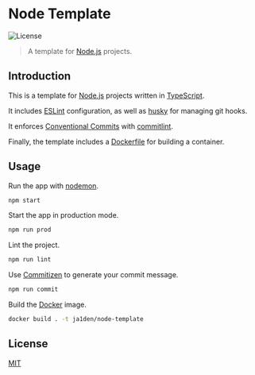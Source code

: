 # Node Template

![License](https://img.shields.io/github/license/ja1den/node-template)

> A template for [Node.js](https://nodejs.org/en/) projects.

## Introduction

This is a template for [Node.js](https://nodejs.org/en/) projects written in [TypeScript](https://www.typescriptlang.org/).

It includes [ESLint](https://eslint.org/) configuration, as well as [husky](https://typicode.github.io/husky/#/) for managing git hooks.

It enforces [Conventional Commits](https://www.conventionalcommits.org/en/v1.0.0/) with [commitlint](https://commitlint.js.org/#/).

Finally, the template includes a [Dockerfile](Dockerfile) for building a container.

## Usage

Run the app with [nodemon](https://nodemon.io/).

```sh
npm start
```

Start the app in production mode.

```sh
npm run prod
```

Lint the project.

```sh
npm run lint
```

Use [Commitizen](http://commitizen.github.io/cz-cli/) to generate your commit message.

```sh
npm run commit
```

Build the [Docker](https://www.docker.com/) image.

```sh
docker build . -t ja1den/node-template
```

## License

[MIT](LICENSE)
